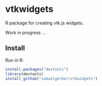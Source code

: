 # vtkwidgets

R package for creating vtk.js widgets.

Work in progress ...

## Install
Run in R:
```R
install.packages("devtools")
library(devtools)
install_github("samuelgerber/vtkwidgets")
```
